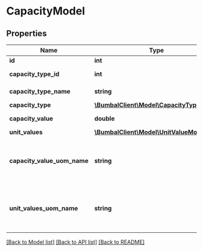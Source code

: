 # CapacityModel

## Properties
Name | Type | Description | Notes
------------ | ------------- | ------------- | -------------
**id** | **int** | Unique ID | [optional] 
**capacity_type_id** | **int** | id for capacity type | [optional] 
**capacity_type_name** | **string** | name of capacity type | [optional] 
**capacity_type** | [**\BumbalClient\Model\CapacityTypeModel**](CapacityTypeModel.md) |  | [optional] 
**capacity_value** | **double** | Capacity value | [optional] 
**unit_values** | [**\BumbalClient\Model\UnitValueModel[]**](UnitValueModel.md) |  | [optional] 
**capacity_value_uom_name** | **string** | Name of used unit of measurement for values provided in capacity_value | [optional] 
**unit_values_uom_name** | **string** | Name of used unit of measurement for values provided in unit_values | [optional] 

[[Back to Model list]](../README.md#documentation-for-models) [[Back to API list]](../README.md#documentation-for-api-endpoints) [[Back to README]](../README.md)


